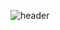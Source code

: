 ![header](https://capsule-render.vercel.app/api?type=waving&color=auto&height=200&section=header&text=Zobayer_Hasan_Nayem😎&fontSize=60)



